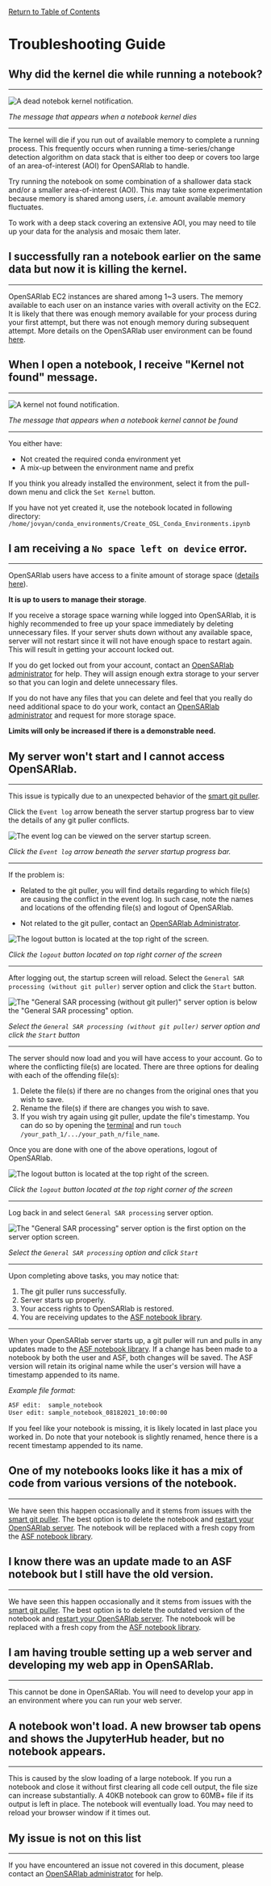 [Return to Table of Contents](../user.md)

# Troubleshooting Guide

## Why did the kernel die while running a notebook?
---
![A dead notebok kernel notification.](../assets/kernel_death.png)

*The message that appears when a notebook kernel dies*

---
<!-- need clearification on time-series  -->
 The kernel will die if you run out of available memory to complete a running process. This frequently occurs when running a time-series/change detection algorithm on data stack that is either too deep or covers too large of an area-of-interest (AOI) for OpenSARlab to handle.
 
Try running the notebook on some combination of a shallower data stack and/or a smaller area-of-interest (AOI). This may take some experimentation because memory is shared among users, *i.e.* amount available memory fluctuates. 

To work with a deep stack covering an extensive AOI, you may need to tile up your data for the analysis and mosaic them later. 

## I successfully ran a notebook earlier on the same data but now it is killing the kernel.
---

OpenSARlab EC2 instances are shared among 1~3 users. The memory available to each user on an instance varies with overall activity on the EC2. It is likely that there was enough memory available for your process during your first attempt, but there was not enough memory during subsequent attempt. More details on the OpenSARlab user environment can be found [here](OpenSARlab_environment.md).

## When I open a notebook, I receive "Kernel not found" message.
---
![A kernel not found notification.](../assets/kernel_not_found.png)

*The message that appears when a notebook kernel cannot be found*

---
 
You either have:
 - Not created the required conda environment yet
 - A mix-up between the environment name and prefix

 <!-- You have either not yet created the required conda environment or there is a mix-up between the environment name and prefix.  -->
 
<!--  need more description on pull-down menu -->
 If you think you already installed the environment, select it from the pull-down menu and click the `Set Kernel` button. 
 
 If you have not yet created it, use the notebook located in following directory: ```/home/jovyan/conda_environments/Create_OSL_Conda_Environments.ipynb```

## I am receiving a `No space left on device` error.
---
OpenSARlab users have access to a finite amount of storage space ([details here](OpenSARlab_environment.md)). 

**It is up to users to manage their storage**. 

If you receive a storage space warning while logged into OpenSARlab, it is highly recommended to free up your space immediately by deleting unnecessary files. If your server shuts down without any available space, server will not restart since it will not have enough space to restart again. This will result in getting your account locked out.

<!--prev
 If your server shuts down while there is no available space, it will not have the space needed to restart again and you will be locked out of your account.  -->

If you do get locked out from your account, contact an [OpenSARlab administrator](mailto:uaf-jupyterhub-asf@alaska.edu) for help. They will assign enough extra storage to your server so that you can login and delete unnecessary files.

If you do not have any files that you can delete and feel that you really do need additional space to do your work, contact an [OpenSARlab administrator](mailto:uaf-jupyterhub-asf@alaska.edu) and request for more storage space. 

**Limits will only be increased if there is a demonstrable need.**


## My server won't start and I cannot access OpenSARlab.
---

This issue is typically due to an unexpected behavior of the [smart git puller](https://jupyterhub.github.io/nbgitpuller/).

Click the `Event log` arrow beneath the server startup progress bar to view the details of any git puller conflicts.

![The event log can be viewed on the server startup screen.](../assets/event_log.png)

*Click the `Event log` arrow beneath the server startup progress bar.*

---

If the problem is:
 
*  Related to the git puller, you will find details regarding to which file(s) are causing the conflict in the event log. In such case, note the names and locations of the offending file(s) and logout of OpenSARlab.

* Not related to the git puller, contact an [OpenSARlab Administrator](mailto:uaf-jupyterhub-asf@alaska.edu).
 
<!--prev
If the problem is git puller related, note the names and locations of the offending files and logout of OpenSARlab. -->
 
 ![The logout button is located at the top right of the screen.](../assets/logout_server_screen.png)
 
 *Click the `logout` button located on top right corner of the screen*
 
 ---
 
 After logging out, the startup screen will reload. Select the `General SAR processing (without git puller)` server option and click the `Start` button. 
 
 ![The "General SAR processing (without git puller)" server option is below the "General SAR processing" option.](../assets/server_options_no_git_puller.png)

 *Select the `General SAR processing (without git puller)` server option and click the `Start` button*
 
 ---
 
 The server should now load and you will have access to your account. Go to where the conflicting file(s) are located. There are three options for dealing with each of the offending file(s):

 <!--prev
  The server should now load and you will have access to your account. Navigate to the locations of the conflicting file(s). There are three options for dealing with each of the offending file(s): -->
 
 1. Delete the file(s) if there are no changes from the original ones that you wish to save. 
 1. Rename the file(s) if there are changes you wish to save.
 1. If you wish try again using git puller, update the file's timestamp. You can do so by opening the [terminal](OpenSARlab_terminal.md) and run `touch /your_path_1/.../your_path_n/file_name`.

 <!--prev (3rd bullet)
 1. From the [terminal](OpenSARlab_terminal.md), run `touch /your_path_1/.../your_path_n/file_name` to update the file's timestamp and give the git puller another opportunity to handle the git pull correctly. -->
 
 Once you are done with one of the above operations, logout of OpenSARlab.
 
 ![The logout button is located at the top right of the screen.](../assets/logout.png)

 *Click the `logout` button located at the top right corner of the screen*
 
 ---
<!--   Maybe remove either "server" or "option" -->
 Log back in and select `General SAR processing` server option.
 
 ![The "General SAR processing" server option is the first option on the server option screen.](../assets/server_options.png)

 *Select the `General SAR processing` option and click `Start`*
 
 ---
<!--   4th item may need to be rephrased -->
 Upon completing above tasks, you may notice that:
 1. The git puller runs successfully. 
 1. Server starts up properly.
 1. Your access rights to OpenSARlab is restored.
 1. You are receiving updates to the [ASF notebook library](https://github.com/asfadmin/asf-jupyter-notebooks).

 <!--prev
  The git puller should now run successfully, the server should startup, and you should have restored access to OpenSARlab, receiving any updates to the [ASF notebook library](https://github.com/asfadmin/asf-jupyter-notebooks). -->

<!--  Below statement was not commented out previously. Should we leave it in or keep commented out? -->
<!-- ## The edits I made to an ASF notebook have disappeared since the last time I used OpenSARlab. -->
---

When your OpenSARlab server starts up, a git puller will run and pulls in any updates made to the [ASF notebook library](https://github.com/asfadmin/asf-jupyter-notebooks). If a change has been made to a notebook by both the user and ASF, both changes will be saved. The ASF version will retain its original name while the user's version will have a timestamp appended to its name. 

*Example file format:*  

 ```bash
 ASF edit:  sample_notebook
 User edit: sample_notebook_08182021_10:00:00
 ```

If you feel like your notebook is missing, it is likely located in last place you worked in. Do note that your notebook is slightly renamed, hence there is a recent timestamp appended to its name.

<!--prev
 The edited notebook you are missing is likely in the location where you expect it but has a recent timestamp appended to its name.   -->

## One of my notebooks looks like it has a mix of code from various versions of the notebook.
---

We have seen this happen occasionally and it stems from issues with the [smart git puller](https://jupyterhub.github.io/nbgitpuller/). The best option is to delete the notebook and [restart your OpenSARlab server](restarting_server_and_kernel.md). The notebook will be replaced with a fresh copy from the [ASF notebook library](https://github.com/asfadmin/asf-jupyter-notebooks).

## I know there was an update made to an ASF notebook but I still have the old version.
---

We have seen this happen occasionally and it stems from issues with the [smart git puller](https://jupyterhub.github.io/nbgitpuller/). The best option is to delete the outdated version of the notebook and [restart your OpenSARlab server](restarting_server_and_kernel.md). The notebook will be replaced with a fresh copy from the [ASF notebook library](https://github.com/asfadmin/asf-jupyter-notebooks).

## I am having trouble setting up a web server and developing my web app in OpenSARlab.
---

This cannot be done in OpenSARlab. You will need to develop your app in an environment where you can run your web server.

## A notebook won't load. A new browser tab opens and shows the JupyterHub header, but no notebook appears. 
---

This is caused by the slow loading of a large notebook. If you run a notebook and close it without first clearing all code cell output, the file size can increase substantially. A 40KB notebook can grow to 60MB+ file if its output is left in place. The notebook will eventually load. You may need to reload your browser window if it times out. 

## My issue is not on this list
---

If you have encountered an issue not covered in this document, please contact an [OpenSARlab administrator](mailto:uaf-jupyterhub-asf@alaska.edu) for help.



<!-- TODO: add documentation in regards to server timeouts -->